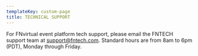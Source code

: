 ```yaml
---
templateKey: custom-page
title: TECHNICAL SUPPORT
---
```

For FNvirtual event platform tech support, please email the FNTECH support team at [support@fntech.com](mailto:support@fntech.com). Standard hours are from 8am to 6pm (PDT), Monday through Friday.